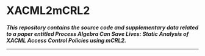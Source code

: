 # XACML2mCRL2
***This repository contains the source code and supplementary data related to a paper entitled Process Algebra Can Save Lives: Static Analysis of XACML Access Control Policies using mCRL2.***
*********************************************